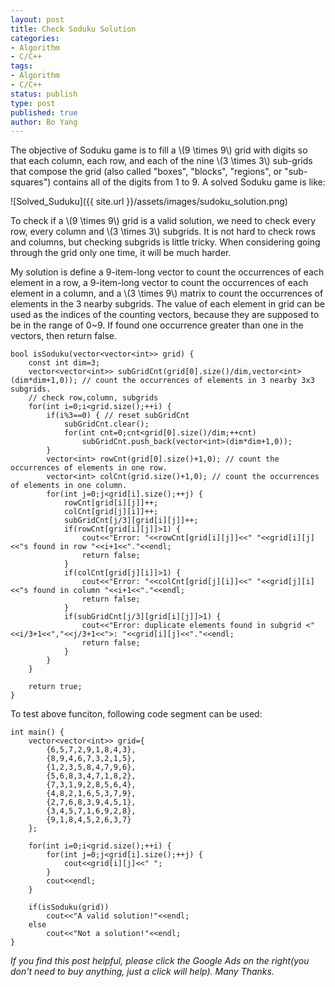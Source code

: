 ```yaml
---
layout: post
title: Check Soduku Solution
categories: 
- Algorithm
- C/C++
tags:
- Algorithm
- C/C++
status: publish
type: post
published: true
author: Bo Yang
---
```


The objective of Soduku game is to fill a \\(9 \times 9\\) grid with digits so that each column, each row, and each of the nine \\(3 \times 3\\) sub-grids that compose the grid (also called "boxes", "blocks", "regions", or "sub-squares") contains all of the digits from 1 to 9. A solved Soduku game is like:

![Solved_Suduku]({{ site.url }}/assets/images/sudoku_solution.png)

To check if a \\(9 \times 9\\) grid is a valid solution, we need to check every row, every column and \\(3 \times 3\\) subgrids. It is not hard to check rows and columns, but checking subgrids is little tricky. When considering going through the grid only one time, it will be much harder.

My solution is define a 9-item-long vector to count the occurrences of each element in a row, a 9-item-long vector to count the occurrences of each element in a column, and a \\(3 \times 9\\) matrix to count the occurrences of elements in the 3 nearby subgrids. The value of each element in grid can be used as the indices of the counting vectors, because they are supposed to be in the range of 0~9. If found one occurrence greater than one in the vectors, then return false.

    bool isSoduku(vector<vector<int>> grid) {
    	const int dim=3;
    	vector<vector<int>> subGridCnt(grid[0].size()/dim,vector<int>(dim*dim+1,0)); // count the occurrences of elements in 3 nearby 3x3 subgrids.
    	// check row,column, subgrids
    	for(int i=0;i<grid.size();++i) {
    		if(i%3==0) { // reset subGridCnt
    			subGridCnt.clear();
    			for(int cnt=0;cnt<grid[0].size()/dim;++cnt)
    				subGridCnt.push_back(vector<int>(dim*dim+1,0));
    		}
    		vector<int> rowCnt(grid[0].size()+1,0); // count the occurrences of elements in one row.
    		vector<int> colCnt(grid.size()+1,0); // count the occurrences of elements in one column.
    		for(int j=0;j<grid[i].size();++j) {
    			rowCnt[grid[i][j]]++;
    			colCnt[grid[j][i]]++;
    			subGridCnt[j/3][grid[i][j]]++;
    			if(rowCnt[grid[i][j]]>1) {
    				cout<<"Error: "<<rowCnt[grid[i][j]]<<" "<<grid[i][j]<<"s found in row "<<i+1<<"."<<endl;
    				return false;
    			}
    			if(colCnt[grid[j][i]]>1) {
    				cout<<"Error: "<<colCnt[grid[j][i]]<<" "<<grid[j][i]<<"s found in column "<<i+1<<"."<<endl;
    				return false;
    			}
    			if(subGridCnt[j/3][grid[i][j]]>1) {
    				cout<<"Error: duplicate elements found in subgrid <"<<i/3+1<<","<<j/3+1<<">: "<<grid[i][j]<<"."<<endl;
    				return false;
    			}
    		}
    	}
    	
    	return true;
    }

To test above funciton, following code segment can be used:

    int main() {
    	vector<vector<int>> grid={ 
    		{6,5,7,2,9,1,8,4,3},
    		{8,9,4,6,7,3,2,1,5},
    		{1,2,3,5,8,4,7,9,6},
    		{5,6,8,3,4,7,1,8,2},
    		{7,3,1,9,2,8,5,6,4},
    		{4,8,2,1,6,5,3,7,9},
    		{2,7,6,8,3,9,4,5,1},
    		{3,4,5,7,1,6,9,2,8},
    		{9,1,8,4,5,2,6,3,7} 
    	};
    
    	for(int i=0;i<grid.size();++i) {
    		for(int j=0;j<grid[i].size();++j) {
    			cout<<grid[i][j]<<" ";
    		}
    		cout<<endl;
    	}
    	
    	if(isSoduku(grid))
    		cout<<"A valid solution!"<<endl;
    	else
    		cout<<"Not a solution!"<<endl;
    }
<p><i>If you find this post helpful, please click the Google Ads on the right(you don't need to buy anything, just a click will help). Many Thanks.</i></p>
